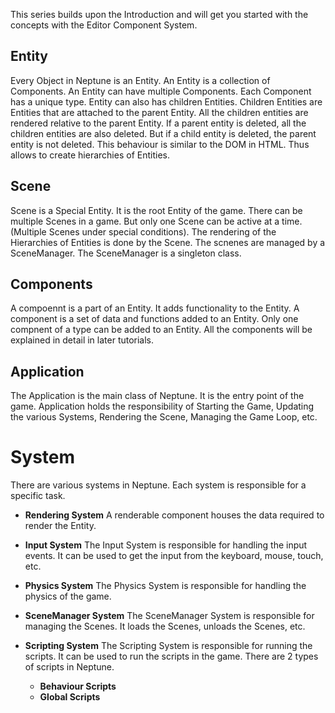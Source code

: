 This series builds upon the Introduction and will get you started with the concepts with the Editor Component System.

## Entity

Every Object in Neptune is an Entity. An Entity is a collection of Components.
An Entity can have multiple Components. Each Component has a unique type.
Entity can also has children Entities. Children Entities are Entities that are attached to the parent Entity.
All the children entities are rendered relative to the parent Entity.
If a parent entity is deleted, all the children entities are also deleted.
But if a child entity is deleted, the parent entity is not deleted.
This behaviour is similar to the DOM in HTML. Thus allows to create hierarchies of Entities.


## Scene

Scene is a Special Entity. It is the root Entity of the game.
There can be multiple Scenes in a game. But only one Scene can be active at a time. (Multiple Scenes under special conditions).
The rendering of the Hierarchies of Entities is done by the Scene.
The scnenes are managed by a SceneManager. The SceneManager is a singleton class.

## Components

A compoennt is a part of an Entity. It adds functionality to the Entity.
A component is a set of data and functions added to an Entity.
Only one compnent of a type can be added to an Entity.
All the components will be explained in detail in later tutorials.

## Application

The Application is the main class of Neptune. It is the entry point of the game.
Application holds the responsibility of Starting the Game, Updating the various Systems, Rendering the Scene, Managing the Game Loop, etc.

# System

There are various systems in Neptune. Each system is responsible for a specific task.
- **Rendering System**
A renderable component houses the data required to render the Entity.

- **Input System**
The Input System is responsible for handling the input events.
It can be used to get the input from the keyboard, mouse, touch, etc.

- **Physics System**
The Physics System is responsible for handling the physics of the game.

- **SceneManager System**
The SceneManager System is responsible for managing the Scenes.
It loads the Scenes, unloads the Scenes, etc.

- **Scripting System**
The Scripting System is responsible for running the scripts.
It can be used to run the scripts in the game.
There are 2 types of scripts in Neptune.
    - **Behaviour Scripts**
    - **Global Scripts**



